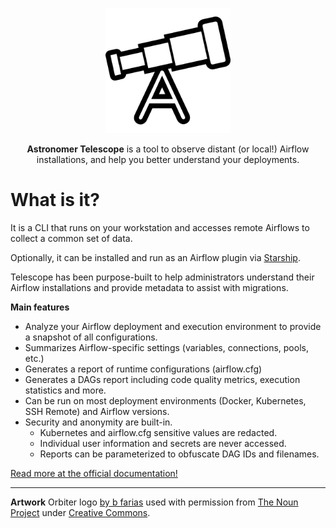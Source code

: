 <!--suppress HtmlDeprecatedAttribute -->
<p align="center">
  <img
    width="200px" height="200px"
    src="https://raw.githubusercontent.com/astronomer/telescope/dev/telescope.svg"
    alt="Astronomer Telescope Logo"
  />
</p>
<p align="center">
  <b>Astronomer Telescope</b> is a tool to observe distant (or local!) Airflow installations,
  and help you better understand your deployments.
</p>

# What is it?
It is a CLI that runs on your workstation and accesses remote Airflows to collect a common set of data.

Optionally, it can be installed and run as an Airflow plugin via [Starship](https://github.com/astronomer/starship).

Telescope has been purpose-built to help administrators understand their Airflow installations
and provide metadata to assist with migrations.

**Main features**
- Analyze your Airflow deployment and execution environment to provide a snapshot of all configurations.
- Summarizes Airflow-specific settings (variables, connections, pools, etc.)
- Generates a report of runtime configurations (airflow.cfg)
- Generates a DAGs report including code quality metrics, execution statistics and more.
- Can be run on most deployment environments (Docker, Kubernetes, SSH Remote) and Airflow versions.
- Security and anonymity are built-in.
  - Kubernetes and airflow.cfg sensitive values are redacted.
  - Individual user information and secrets are never accessed.
  - Reports can be parameterized to obfuscate DAG IDs and filenames.

[Read more at the official documentation!](https://astronomer.github.io/telescope)

---

**Artwork**
Orbiter logo [by b farias](https://thenounproject.com/bfarias/) used with permission
from [The Noun Project](https://thenounproject.com/icon/telescope-1187570/)
under [Creative Commons](https://creativecommons.org/licenses/by/3.0/us/legalcode).
